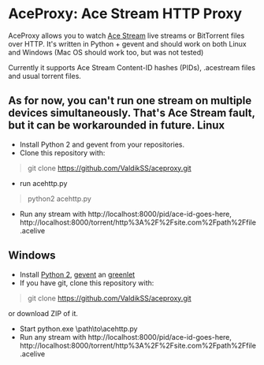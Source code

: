 AceProxy: Ace Stream HTTP Proxy
===============================
AceProxy allows you to watch [Ace Stream](http://acestream.org/) live streams or BitTorrent files over HTTP.
It's written in Python + gevent and should work on both Linux and Windows (Mac OS should work too, but was not tested)

Currently it supports Ace Stream Content-ID hashes (PIDs), .acestream files and usual torrent files.

As for now, you can't run one stream on multiple devices simultaneously. That's Ace Stream fault, but it can be workarounded in future.
Linux
-----
* Install Python 2 and gevent from your repositories.
* Clone this repository with:

> git clone https://github.com/ValdikSS/aceproxy.git

* run acehttp.py

> python2 acehttp.py

* Run any stream with http://localhost:8000/pid/ace-id-goes-here, http://localhost:8000/torrent/http%3A%2F%2Fsite.com%2Fpath%2Ffile.acelive

Windows
-------
* Install [Python 2](http://python.org/download/), [gevent](https://pypi.python.org/pypi/gevent#downloads) an [greenlet](https://pypi.python.org/pypi/greenlet#downloads)
* If you have git, clone this repository with:

> git clone https://github.com/ValdikSS/aceproxy.git

or download ZIP of it.

* Start python.exe \path\to\acehttp.py
* Run any stream with http://localhost:8000/pid/ace-id-goes-here, http://localhost:8000/torrent/http%3A%2F%2Fsite.com%2Fpath%2Ffile.acelive
